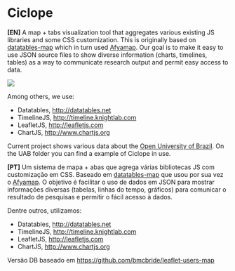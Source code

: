 # Ciclope

**[EN]**  A map + tabs visualization tool that aggregates various existing JS libraries and some CSS customization. This is originally based on [datatables-map](https://github.com/tamielbr/) which in turn used [Afyamap](https://github.com/Jumagreens/AfyaMap). Our goal is to make it easy to use JSON source files to show diverse information (charts, timelines, tables) as a way to communicate research output and permit easy access to data.

<img src="http://i.imgur.com/sHQKaV3.png">

Among others, we use:
* Datatables, http://datatables.net
* TimelineJS, http://timeline.knightlab.com
* LeafletJS, http://leafletjs.com
* ChartJS, http://www.chartjs.org

Current project shows various data about the [Open University of Brazil](http://uab.capes.gov.br/). On the UAB folder you can find a example of Ciclope in use.

**[PT]** Um sistema de mapa + abas que agrega várias bibliotecas JS com customização em CSS. Baseado em  [datatables-map](https://github.com/tamielbr/) que usou por sua vez o [Afyamap](https://github.com/Jumagreens/AfyaMap). O objetivo é facilitar o uso de dados em JSON para mostrar informações diversas (tabelas, linhas do tempo, gráficos) para comunicar o resultado de pesquisas e permitir o fácil acesso à dados.

Dentre outros, utilizamos:
* Datatables, http://datatables.net
* TimelineJS, http://timeline.knightlab.com
* LeafletJS, http://leafletjs.com
* ChartJS, http://www.chartjs.org

Versão DB baseado em https://github.com/bmcbride/leaflet-users-map
